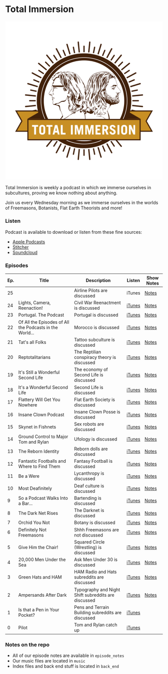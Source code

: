 Total Immersion
===

<h3 style="text-align: center;" markdown="1">
    <img src="https://github.com/thetomcraig/total-immersion-podcast/blob/master/cover_updated.jpg" width="600" align="middle">
</h3>

Total Immersion is weekly a podcast in which we immerse ourselves in subcultures, proving we know nothing about anything.  

Join us every Wednesday morning as we immerse ourselves in the worlds of Freemasons, Botanists, Flat Earth Theorists and more!  

### Listen
Podcast is available to download or listen from these fine sources:  
* [Apple Podcasts](https://iTunes.apple.com/us/podcast/total-immersion/id1268913004?mt=2)  
* [Stitcher](http://www.stitcher.com/s?fid=159543&refid=stpr)  
* [Soundcloud](https://soundcloud.com/totalimmersionpodcast)  

### Episodes
| Ep. | Title | Description | Listen | Show Notes |  
| --- | ----- | ----------- | ------ | ---------- |
|  25 | <TBD> | Airline Pilots are discussed |iTunes| [Notes](https://github.com/thetomcraig/total-immersion-podcast/blob/master/episode_notes/25_pilots.md)|
|  24 | Lights, Camera, Reenaction! | Civil War Reenactment is discussed |[iTunes](https://itunes.apple.com/us/podcast/24-lights-camera-reenaction/id1268913004?i=1000401653075&mt=2) | [Notes](https://github.com/thetomcraig/total-immersion-podcast/blob/master/episode_notes/24_reenacters.md)|
|  23 | Portugal. The Podcast | Portugal is discussed |[iTunes](https://iTunes.apple.com/us/podcast/23-portugal-the-podcast/id1268913004?i=1000401113234&mt=2)| [Notes](https://github.com/thetomcraig/total-immersion-podcast/blob/master/episode_notes/23_portugal.md)|
|  22 | Of All the Episodes of All the Podcasts in the World... | Morocco is discussed |[iTunes](https://iTunes.apple.com/us/podcast/22-of-all-the-episodes-of-all-the-podcasts-in-the-world/id1268913004?i=1000400606767&mt=2)|[Notes]( https://github.com/thetomcraig/total-immersion-podcast/blob/master/episode_notes/22_morocco.md) |
|  21 | Tat's all Folks | Tattoo subculture is discussed |[iTunes](https://iTunes.apple.com/us/podcast/21-tats-all-folks/id1268913004?i=1000400034191&mt=2)|[Notes]( https://github.com/thetomcraig/total-immersion-podcast/blob/master/episode_notes/21_tattoos.md)	|
|  20 | Reptotalitarians | The Reptilian conspiracy theory is discussed |[iTunes](https://iTunes.apple.com/us/podcast/20-reptotalitarians/id1268913004?i=1000399556587&mt=2)|[Notes]( https://github.com/thetomcraig/total-immersion-podcast/blob/master/episode_notes/20_retillians.md)	|
|  19 | It's Still a Wonderful Second Life | The economy of Second  Life is discussed |[iTunes](https://iTunes.apple.com/us/podcast/19-its-still-a-wonderful-second-life/id1268913004?i=1000399019971&mt=2)|[Notes]( https://github.com/thetomcraig/total-immersion-podcast/blob/master/episode_notes/19_second_life_2.md)	|
|  18 | It's a Wonderful Second Life | Second Life is discussed |[iTunes](https://iTunes.apple.com/us/podcast/18-its-a-wonderful-second-life/id1268913004?i=1000398528369&mt=2)|[Notes]( https://github.com/thetomcraig/total-immersion-podcast/blob/master/episode_notes/18_second_life.md)	|
|  17 | Flattery Will Get You Nowhere | Flat Earth Society is discussed |[iTunes](https://iTunes.apple.com/us/podcast/17-flattery-will-get-you-nowhere/id1268913004?i=1000397859836&mt=2)|[Notes]( https://github.com/thetomcraig/total-immersion-podcast/blob/master/episode_notes/17_flat_earth.md)	|
|  16 | Insane Clown Podcast | Insane Clown Posse is discussed |[iTunes](https://iTunes.apple.com/us/podcast/16-insane-clown-podcast/id1268913004?i=1000397195572&mt=2)|[Notes]( https://github.com/thetomcraig/total-immersion-podcast/blob/master/episode_notes/16_icp.md)	|
|  15 | Skynet in Fishnets | Sex robots are discussed |[iTunes](https://iTunes.apple.com/us/podcast/15-skynet-in-fishnets/id1268913004?i=1000396486182&mt=2)|[Notes]( https://github.com/thetomcraig/total-immersion-podcast/blob/master/episode_notes/15_sex_dolls.md)	|
|  14 | Ground Control to Major Tom and Rylan | Ufology is discussed |[iTunes](https://iTunes.apple.com/us/podcast/14-ground-control-to-major-tom-and-rylan/id1268913004?i=1000395395526&mt=2)|[Notes]( https://github.com/thetomcraig/total-immersion-podcast/blob/master/episode_notes/14_ufology.md)	|
|  13 | The Reborn Identity | Reborn dolls are discussed |[iTunes](https://iTunes.apple.com/us/podcast/13-the-reborn-identity/id1268913004?i=1000395119738&mt=2)|[Notes]( https://github.com/thetomcraig/total-immersion-podcast/blob/master/episode_notes/13_reborn_dolls.md)	|
|  12 | Fantastic Footballs and Where to Find Them | Fantasy Football is discussed |[iTunes](https://iTunes.apple.com/us/podcast/12-fantastic-footballs-and-where-to-find-them/id1268913004?i=1000394825048&mt=2)|[Notes]( https://github.com/thetomcraig/total-immersion-podcast/blob/master/episode_notes/12_fantasy_football.md)	|
|  11 | Be a Were | Lycanthropy is discussed |[iTunes](https://iTunes.apple.com/us/podcast/11-be-a-were/id1268913004?i=1000394553306&mt=2)|[Notes]( https://github.com/thetomcraig/total-immersion-podcast/blob/master/episode_notes/) |
|  10 | Most Deafinitely | Deaf culture is discussed | [iTunes](https://iTunes.apple.com/us/podcast/10-most-deafinitely/id1268913004?i=1000394266249&mt=2) | [Notes](https://github.com/thetomcraig/total-immersion-podcast/blob/master/episode_notes/10_deaf.md) |
|   9 | So a Podcast Walks Into a Bar... | Bartending is discussed |[iTunes](https://iTunes.apple.com/us/podcast/9-so-a-podcast-walks-into-a-bar/id1268913004?i=1000393983499&mt=2)|[Notes]( https://github.com/thetomcraig/total-immersion-podcast/blob/master/episode_notes/9_bartending.md)|
|   8 | The Dark Net Rises | The Darknet is discussed |[iTunes](https://iTunes.apple.com/us/podcast/8-the-dark-net-rises/id1268913004?i=1000393666825&mt=2)|[Notes]( https://github.com/thetomcraig/total-immersion-podcast/blob/master/episode_notes/8_dark_web.md	)|
|   7 | Orchid You Not | Botany is discussed |[iTunes](https://iTunes.apple.com/us/podcast/7-orchid-you-not/id1268913004?i=1000393329164&mt=2)|[Notes](https://github.com/thetomcraig/total-immersion-podcast/blob/master/episode_notes/7_botany.md)|
|   6 | Definitely Not Freemasons | Shhh Freemasons are not discussed |[iTunes](https://iTunes.apple.com/us/podcast/6-definitely-not-freemasons/id1268913004?i=1000393048445&mt=2)|[Notes]( https://github.com/thetomcraig/total-immersion-podcast/blob/master/episode_notes/6_freemasonry.md	)|
|   5 | Give Him the Chair! | Squared Circle (Wrestling) is discussed |[iTunes](https://iTunes.apple.com/us/podcast/5-give-him-the-chair/id1268913004?i=1000392760992&mt=2)|[Notes]( https://github.com/thetomcraig/total-immersion-podcast/blob/master/episode_notes/5_wrestling.md	)|
|   4 | 20,000 Men Under the Sea | Ask Men Under 30 is discussed |[iTunes](https://iTunes.apple.com/us/podcast/4-20-000-men-under-the-sea/id1268913004?i=1000392450118&mt=2)|[Notes]( https://github.com/thetomcraig/total-immersion-podcast/blob/master/episode_notes/4_ask_men.md	)|
|   3 | Green Hats and HAM | HAM Radio and Hats subreddits are discussed |[iTunes](https://iTunes.apple.com/us/podcast/3-green-hats-and-ham/id1268913004?i=1000392024425&mt=2)|[Notes]( https://github.com/thetomcraig/total-immersion-podcast/blob/master/episode_notes/3_radio.md	)|
|   2 | Ampersands After Dark | Typography and Night Shift subreddits are discussed |[iTunes](https://iTunes.apple.com/us/podcast/2-ampersands-after-dark/id1268913004?i=1000391392310&mt=2)| [Notes](https://github.com/thetomcraig/total-immersion-podcast/blob/master/episode_notes/2_typography_and_night_shift.md) | |
|   1 | Is that a Pen in Your Pocket? | Pens and Terrain Building subreddits are discussed |[iTunes](https://iTunes.apple.com/us/podcast/1-is-that-a-pen-in-your-pocket/id1268913004?i=1000390778699&mt=2)||
|   0 | Pilot  | Tom and Rylan catch up| [iTunes](https://iTunes.apple.com/us/podcast/pilot/id1268913004?i=1000390778698&mt=2)||
### Notes on the repo
* All of our episode notes are available in `episode_notes`
* Our music files are located in `music`
* Index files and back end stuff is located in `back_end`
